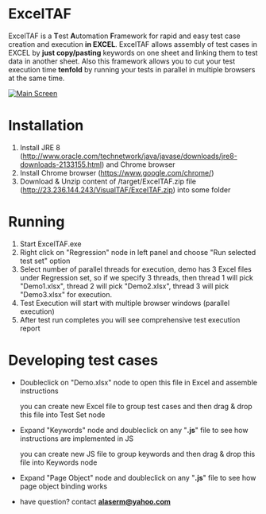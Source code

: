 # ExcelTAF
ExcelTAF is a  **T**est **A**utomation **F**ramework for rapid and easy test case creation and execution **in EXCEL**.
ExcelTAF allows assembly of test cases in EXCEL by **just copy/pasting** keywords on one sheet and linking them to test data in another sheet.
Also this framework allows you to cut your test execution time **tenfold** by running your tests in parallel in multiple browsers at the same time.

[![Main Screen](http://23.236.144.243/VisualTAFScreenshots/overallcomponents3.png)](http://23.236.144.243/VisualTAFScreenshots/overallcomponents3.png)


# Installation
1. Install JRE 8 (http://www.oracle.com/technetwork/java/javase/downloads/jre8-downloads-2133155.html) and Chrome browser
2. Install Chrome browser (https://www.google.com/chrome/)
3. Download & Unzip content of /target/ExcelTAF.zip file (http://23.236.144.243/VisualTAF/ExcelTAF.zip) into some folder

# Running
1. Start ExcelTAF.exe
5. Right click on "Regression" node in left panel and choose "Run selected test set" option
6. Select number of parallel threads for execution, demo has 3 Excel files under Regression set, so if we specify 3 threads, then thread 1 will pick "Demo1.xlsx", thread 2 will pick "Demo2.xlsx", thread 3 will pick "Demo3.xlsx" for execution.
7. Test Execution will start with multiple browser windows (parallel execution) 
8. After test run completes you will see comprehensive test execution report

# Developing test cases
- Doubleclick on "Demo.xlsx" node to open this file in Excel and assemble instructions

   you can create new Excel file to group test cases and then drag & drop this file into Test Set node
- Expand "Keywords" node and doubleclick on any "**.js**" file to see how instructions are implemented in JS
    
    you can create new JS file to group keywords and then drag & drop this file into Keywords node
- Expand "Page Object" node and doubleclick on any "**.js**" file to see how page object binding works
- have question? contact **alaserm@yahoo.com**

